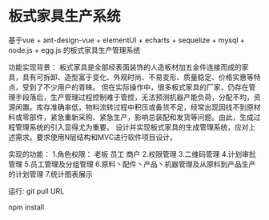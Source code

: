 # 板式家具生产系统
基于vue + ant-design-vue + elementUI + echarts + sequelize + mysql + node.js + egg.js 的板式家具生产管理系统

功能实现背景：
板式家具是全部经表面装饰的人造板材加五金件连接而成的家具，具有可拆卸、造型富于变化、外观时尚、不易变形、质量稳定、价格实惠等特点，受到了不少用户的青睐。
但在实际操作中，很多板式家具的厂家，仍存在管理手段落后，生产管理过程控制难于管控，无法预测机器产能负荷，分配不均，资源闲置。库存准确率低，物料流转过程中积压或备货不足，经常出现因找不到原材料或零部件，紧急重新采购、紧急生产，影响总装配和发货等问题。由此，生成过程管理系统的引入显得尤为重要。
设计并实现板式家具的生成管理系统，应对上述需求。要求使用N层结构和MVC进行软件项目设计。

实现的功能：
1.角色权限： 老板 员工 商户
2.权限管理
3.二维码管理
4.计划审批管理
5.员工管理及分组管理
6.原料丶配件丶产品丶机器管理及从原料到产品生产的计划管理
7.统计图表展示

运行:
git pull  URL

npm install
